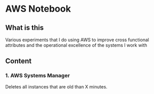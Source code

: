 # AWS Notebook

## What is this 
Various experiments that I do using AWS to improve cross functional attributes and the operational excellence of the systems I work with

## Content

### 1. AWS Systems Manager 
Deletes all instances that are old than X minutes.